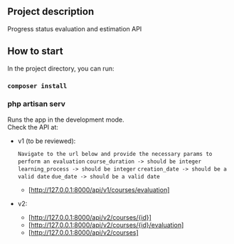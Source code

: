## Project description

Progress status evaluation and estimation API

## How to start

In the project directory, you can run:

### `composer install`

### php artisan serv

Runs the app in the development mode.\
Check the API at:
  - v1 (to be reviewed):
  
    `Navigate to the url below and provide the necessary params to perform an evaluation`
    `course_duration -> should be integer`
    `learning_process -> should be integer`
    `creation_date -> should be a valid date`
    `due_date -> should be a valid date`
    
    * [http://127.0.0.1:8000/api/v1/courses/evaluation]
  - v2:
    * [http://127.0.0.1:8000/api/v2/courses/{id}]
    * [http://127.0.0.1:8000/api/v2/courses/{id}/evaluation]
    * [http://127.0.0.1:8000/api/v2/courses]
